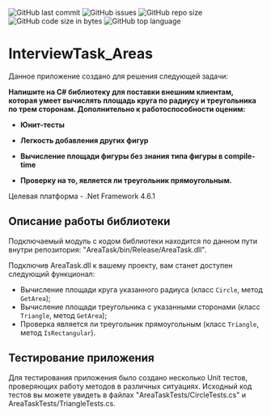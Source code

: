 ![GitHub last commit](https://img.shields.io/github/last-commit/MindTrader/InterviewTask_Areas?style=for-the-badge)
![GitHub issues](https://img.shields.io/github/issues/MindTrader/InterviewTask_Areas?style=for-the-badge)
![GitHub repo size](https://img.shields.io/github/repo-size/MindTrader/InterviewTask_Areas?style=for-the-badge)
![GitHub code size in bytes](https://img.shields.io/github/languages/code-size/MindTrader/InterviewTask_Areas?style=for-the-badge)
![GitHub top language](https://img.shields.io/github/languages/top/MindTrader/InterviewTask_Areas?style=for-the-badge)


# InterviewTask_Areas
Данное приложение создано для решения следующей задачи:

<b>Напишите на C# библиотеку для поставки внешним клиентам, которая умеет вычислять площадь круга по радиусу и треугольника по трем сторонам. Дополнительно к работоспособности оценим:

- Юнит-тесты

- Легкость добавления других фигур

- Вычисление площади фигуры без знания типа фигуры в compile-time

- Проверку на то, является ли треугольник прямоугольным.</b>

Целевая платформа - .Net Framework 4.6.1

## Описание работы библиотеки

Подключаемый модуль с кодом библиотеки находится по данном пути внутри репозитория: "AreaTask/bin/Release/AreaTask.dll".

Подключив AreaTask.dll к вашему проекту, вам станет доступен следующий функционал:
- Вычисление площади круга указанного радиуса (класс `Circle`, метод `GetArea`);
- Вычисление площади треугольника с указанными сторонами (класс `Triangle`, метод `GetArea`);
- Проверка является ли треугольник прямоугольным (класс `Triangle`, метод `IsRectangular`).
 
 ## Тестирование приложения
 Для тестирования приложения было создано несколько Unit тестов, проверяющих работу методов в различных ситуациях.
 Исходный код тестов вы можете увидеть в файлах "AreaTaskTests/CircleTests.cs" и AreaTaskTests/TriangleTests.cs.
